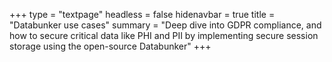 +++
type = "textpage"
headless = false
hidenavbar = true
title = "Databunker use cases"
summary = "Deep dive into GDPR compliance, and how to secure critical data like PHI and PII by implementing secure session storage using the open-source Databunker"
+++

